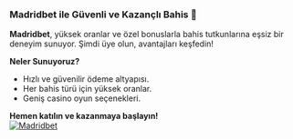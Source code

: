 ### **Madridbet ile Güvenli ve Kazançlı Bahis 🎯**  
**Madridbet**, yüksek oranlar ve özel bonuslarla bahis tutkunlarına eşsiz bir deneyim sunuyor. Şimdi üye olun, avantajları keşfedin!  

**Neler Sunuyoruz?**  
- Hızlı ve güvenilir ödeme altyapısı.  
- Her bahis türü için yüksek oranlar.  
- Geniş casino oyun seçenekleri.  

**Hemen katılın ve kazanmaya başlayın!**  
<a href="https://madridbet905.com" target="_blank"><img src="https://i.hizliresim.com/1d7hvuc.png" alt="Madridbet" style="max-width: 100%;"></a>  
